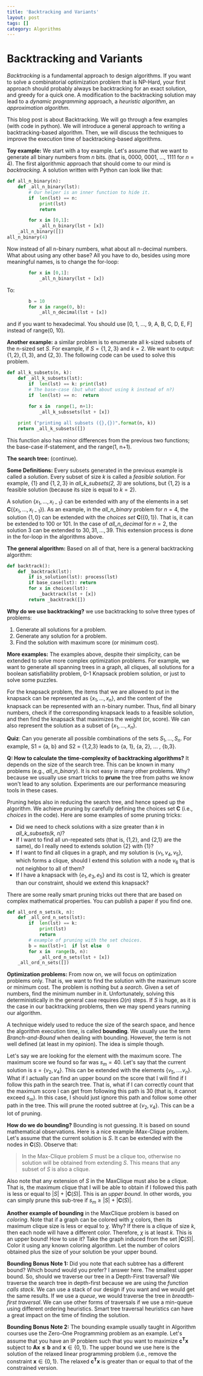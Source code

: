 ```yaml
---
title: 'Backtracking and Variants'
layout: post
tags: []
category: Algorithms
---
```

# Backtracking and Variants

*Backtracking* is a fundamental approach to design algorithms.  If you want to solve a combinatorial optimization problem that is NP-Hard, your first approach should probably always be backtracking for an exact solution, and greedy for a quick one. A modification to the backtracking solution may lead to a _dynamic programming_ approach, a _heuristic algorithm_,  an _approximation algorithm_.  

This blog post is about Backtracking. We will go through a few examples  (with code in python). We will introduce a general approach to writing a backtracking-based algorithm. Then, we will discuss the techniques to improve the execution time of backtracking-based algorithms.


**Toy example:** We start with a toy example. Let's assume that we want to generate all binary numbers from $n$ bits. (that is, 0000, 0001, $\dots$, 1111 for $n=4$).  The first algorithmic approach that should come to our mind is *backtracking*.  A solution written with Python can look like that: 

```python 
def all_n_binary(n):
	def _all_n_binary(lst):
		# Our helper is an inner function to hide it. 
		if  len(lst) == n:
			print(lst)
			return

		for x in [0,1]:
			_all_n_binary(lst + [x])
	_all_n_binary([])
all_n_binary(4) 
```   

Now instead of all n-binary numbers, what about all n-decimal numbers. What about using any other base? All you have to do, besides using more meaningful names, is to change the for-loop: 
```python
		for x in [0,1]:
			_all_n_binary(lst + [x])
```
To: 
```python
		b = 10
		for x in range(0, b): 
			_all_n_decimal(lst + [x])
```

and if you want to hexadecimal. You should use [0, 1, $\dots$, 9, A, B, C, D, E, F] instead of range(0, 10). 

**Another example:** a similar problem is to enumerate all k-sized subsets of the n-sized set $S$. For example, if $S = \{1,2,3\}$ and $k=2$. We want to output:     $\{1,2\}, \{1,3\},$ and $\{2,3\}$.  The following code can be used to solve this problem.  
```python 
def all_k_subsets(n, k):
	def _all_k_subsets(lst):
		if  len(lst) == k: print(lst)
		# The base-case (but what about using k instead of n?)  
		if  len(lst) == n: 	return			

		for x in  range(1, n+1):
			_all_k_subssets(lst + [x])
	
	print ("printing all subsets ({},{})".format(n, k))
	return _all_k_subsets([])
```

This function also has minor differences from the previous two functions; the base-case if-statement, and the range(1, n+1). 

**The search tree:** (continue). 

**Some Definitions:** Every subsets generated in the previous example is called a *solution*. Every subset of size $k$ is called a *feasible solution*. For example, $\{1\}$ and $\{1,2,3\}$ in _all_k_subsets(2, 3)_ are solutions, but $\{1, 2\}$ is a feasible solution (because its size is equal to $k=2$).   

A solution $\{x_1, \dots, x_{l-1}\}$ can be extended with any of the elements in a set $\mathbf{C}(\{x_1, \dots, x_{l-1}\})$.  As an example, in the _all_n_binary_ problem for $n = 4$, the solution $\{1, 0\}$ can be extended with the *choices set* $\mathbf{C}(\{0, 1\})$. That is, it can be extended to 100 or 101. In the case of _all_n_decimal_ for $n=2$, the solution 3 can be extended to $30, 31, \dots, 39$.  This extension process is done in the for-loop in the algorithms above.  

**The general algorithm:** Based on all of that, here is a general backtracking algorithm: 
```python 
def backtrack():	
	def _backtrack(lst):
		if is_solution(lst): process(lst)	
		if base_case(lst): return
		for x in choices(lst):
			_backtrack(lst + [x])
		return _backtrack([])
``` 

**Why do we use backtracking?** we use backtracking to solve three types of problems: 
 1. Generate all solutions for a problem. 
 2. Generate any solution for a problem. 
 3. Find the solution with maximum score (or minimum cost). 

**More examples:** The examples above, despite their simplicity, can be extended to solve more complex optimization problems. For example, we want to generate all spanning trees in a graph, all cliques, all solutions for a boolean satisfiability problem, 0-1 Knapsack problem solution, or just to solve some puzzles.

For the knapsack problem, the items that we are allowed to put in the knapsack can be represented as $\{x_1, \dots, x_n\}$, and the content of the knapsack can be represented with an n-binary number.  Thus, find all binary numbers, check if the corresponding knapsack leads to a feasible solution, and then find the knapsack that maximizes the weight (or, score).  We can also represent the solution as a subset of $\{x_1, \dots, x_n\}$. 

**Quiz**: Can you generate all possible combinations of the sets $S_1, \dots, S_n$. For example, S1 = \{a, b\} and S2 = {1,2,3} leads to {a, 1}, {a, 2}, ... , {b,3}.  


**Q: How to calculate the time-complexity of backtracking algorithms?** It depends on the size of the search tree. This can be known in many problems (e.g., _all_n_binary_). It is not easy in many other problems. Why? because we usually use smart tricks to **prune** the tree from paths we know won't lead to any solution.  Experiments are our performance measuring tools in these cases. 

Pruning helps also in reducing the search tree, and hence speed up the algorithm.  We achieve pruning by carefully defining the choices set $\mathbf{C}$ (i.e., _choices_ in the code).  Here are some examples of some pruning tricks: 

 - Did we need to check solutions with a size greater than $k$   in _all_k_subsets(k, n)_? 
 - If I want to find all un-repeated sets (that is, {1,2}, and {2,1} are the same), do I really need to extends solution {2} with {1}? 
 - If I want to find all cliques in a graph, and my solution is $\{v_1, v_4, v_5\}$, which forms a clique, should I extend this solution with a node $v_6$ that is not neighbor to all of them? 
 - If I have a knapsack with $\{e_1, e_3, e_5\}$ and its cost is 12, which is greater than our constraint, should we extend this knapsack?  

There are some really smart pruning tricks out there that are based on complex mathematical properties. You can publish a paper if you find one. 

```python 
def all_ord_n_sets(k, n):
	def _all_ord_n_sets(lst): 
		if  len(lst) == k: 
			print(lst)
			return
		# example of pruning with the set choices. 	
		b = max(lst)+1  if lst else  0
		for x in  range(b, n):
			_all_ord_n_sets(lst + [x])
	_all_ord_n_sets([])
``` 

**Optimization problems:** From now on, we will focus on optimization problems only.  That is, we want to find the solution with the maximum score or minimum cost. The problem is nothing but a _search_. Given a set of numbers, find the minimum number in it. Unfortunately, solving this deterministically in the general case requires $\Omega(n)$ steps. If $S$ is huge, as it is the case in our backtracking problems, then we may spend years running our algorithm. 

A technique widely used to reduce the size of the search space, and hence the algorithm execution time, is called **bounding**.  We usually use the term *Branch-and-Bound* when dealing with bounding. However, the term is not well defined (at least in my opinion).  The idea is simple though. 

Let's say we are looking for the element with the maximum score. The maximum score we found so far was $s_m = 40$.  Let's say that the current solution is $s = \{v_2, v_4\}$. This can be extended with the elements $\{v_5, \dots. v_n\}$.   What if I actually can find an upper bound on the score that I will find if I follow this path in the search tree. That is, what if I can correctly count that the maximum score I can get from following this path is 30 (that is, it cannot exceed $s_m$). In this case, I should just ignore this path and follow some other path in the tree. This will prune the rooted  subtree at $\{v_2, v_4\}$.  This can be a lot of pruning. 

**How do we do bounding?** Bounding is not guessing. It is based on sound mathematical observations. Here is a nice example iMax-Clique problem.  Let's assume that the current solution is $S$. It can be extended with the nodes in $\mathbf{C}(S)$.  Observe that: 

> In the Max-Clique problem $S$ must be a clique too, otherwise no solution will be obtained from extending $S$.  This means that any subset of $S$ is also a clique. 

Also note that any extension of $S$ in the MaxClique must also be a clique.  That is, the maximum clique that  I will be able to obtain if I followed this path is less or equal to $|S|$ + $|\mathbf{C}(S)|$.  This is an _upper bound_.  In other words, you can simply prune this sub-tree if $s_m \ge |S|$ + $|\mathbf{C}(S)|$.

**Another example of bounding** in the MaxClique problem is based on _coloring_.  Note that if a graph can be colored with $\chi$ colors, then its maximum clique size is less or equal to $\chi$. Why? If there is a clique of size $k$, then each node will have a different color. Therefore, $\chi$ is at least $k$.  This is an upper bound!  How to use it? Take the graph induced  from the set  $|\mathbf{C}(S)|$. Color it using any known coloring algorithm. Let the number of colors obtained plus the size of your solution be your upper bound.  

**Bounding Bonus Note 1:** Did you note that each subtree has a different bound? Which bound would you prefer? I answer here. The smallest upper bound.  So, should we traverse our tree in a Depth-First traversal?  We traverse the search tree in depth-first because we are using the _function calls stack_. We can use a stack of our design if you want and we would get the same results.  If we use a _queue_, we would traverse the tree in _breadth-first traversal_. We can use other forms of traversals if we use a min-queue using different ordering heuristics.  Smart tree traversal heuristics can have a great impact on the time of finding the solution.


**Bounding Bonus Note 2:** The bounding example usually taught in Algorithm courses use the Zero-One Programming problem as an example. Let's assume that you have an IP problem such that you want to maximize  $\mathbf{c^Tx}$ subject to $\mathbf{Ax \le b}$  and $\mathbf{x} \in \{0, 1\}$. The upper bound we use here is the solution of the relaxed linear programming problem (i.e., remove the constraint $\mathbf{x} \in \{0, 1\}$.  The relaxed $\mathbf{c^Tx}$ is greater than or equal to that of the constrained version. 







